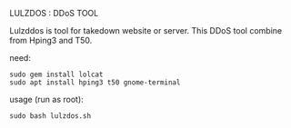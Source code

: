 LULZDOS : DDoS TOOL

Lulzddos is tool for takedown website or server. This DDoS tool combine from Hping3 and T50.

need:<br>
```
sudo gem install lolcat
sudo apt install hping3 t50 gnome-terminal
```


usage (run as root):<br>
```
sudo bash lulzdos.sh
```

